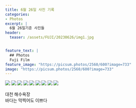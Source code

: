 ```yaml
---
title: 6월 26일 사진 기록
categories:
- Photos
excerpt: |
  6월 26일기준 사진들
header:
  teaser: /assets/FUJI/20230626/img1.jpg


feature_text: |
  ## Photos
  Fuji Film
feature_image: "https://picsum.photos/2560/600?image=733"
image: "https://picsum.photos/2560/600?image=733"
---
```

<style type="text/css"> 
@font-face {
    font-family: 'GmarketSansMedium';
    src: url('https://cdn.jsdelivr.net/gh/projectnoonnu/noonfonts_2001@1.1/GmarketSansMedium.woff') format('woff');
    font-weight: normal;
    font-style: normal;
}
body{
font-family: 'GmarketSansMedium';
}
</style>


<img src = "/assets/FUJI/20230626/img1.jpg">
<img src = "/assets/FUJI/20230626/img2.jpg">
<img src = "/assets/FUJI/20230626/img3.jpg">
<img src = "/assets/FUJI/20230626/img4.jpg">
<img src = "/assets/FUJI/20230626/img5.jpg">
<img src = "/assets/FUJI/20230626/img6.jpg">
<img src = "/assets/FUJI/20230626/img7.jpg">
<img src = "/assets/FUJI/20230626/img8.jpg">
<img src = "/assets/FUJI/20230626/img9.jpg">



대천 해수욕장<br>
바다는 막찍어도 이쁘다
